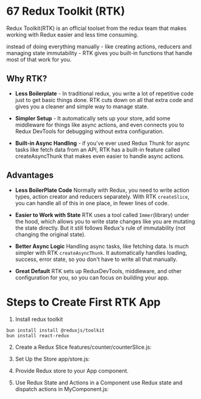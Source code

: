 # 67 Redux Toolkit (RTK)

Redux Toolkit(RTK) is an official toolset from the redux team that makes working with Redux easier and less time consuming.

instead of doing everything manually - like creating actions, reducers and managing state immutability - RTK gives you built-in functions that handle most of that work for you.

## Why RTK?

- **Less Boilerplate** - In traditional redux, you write a lot of repetitive code just to get basic things done. RTK cuts down on all that extra code and gives you a cleaner and simple way to manage state.

- **Simpler Setup** - It automatically sets up your store, add some middleware for things like async actions, and even connects you to Redux DevTools for debugging without extra configuration.

- **Built-in Async Handling** - if you've ever used Redux Thunk for async tasks like fetch data from an API, RTK has a built-in feature called createAsyncThunk that makes even easier to handle async actions.

## Advantages

- **Less BoilerPlate Code**
Normally with Redux, you need to write action types, action creator and reducers separately.
With RTK `createSlice`, you can handle all of this in one place, in fewer lines of code.

- **Easier to Work with State**
RTK uses a tool called `Immer`(library) under the hood, which allows you to write state changes like you are mutating the state directly. But it still follows Redux's rule of immutability (not changing the original state).

- **Better Async Logic**
Handling async tasks, like fetching data. Is much simpler with RTK `createAsyncThunk`. It automatically handles loading, success, error state, so you don't have to write all that manually.

- **Great Default**
RTK sets up ReduxDevTools, middleware, and other configuration for you, so you can focus on building your app.

# Steps to Create First RTK App

1. Install redux toolkit
```
bun install install @reduxjs/toolkit
bun install react-redux
```

2. Create a Redux Slice
features/counter/counterSlice.js:

3. Set Up the Store
app/store.js:

4. Provide Redux store to your App component.

5. Use Redux State and Actions in a Component
 use Redux state and dispatch actions in MyComponent.js: